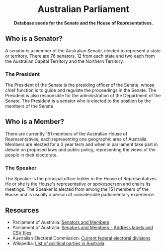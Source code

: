 <h1 align="center">Australian Parliament</h1>

<p align="center">
  <b>Database seeds for the Senate and the House of Representatives.</b></br>
</p>

## Who is a Senator?
A senator is a member of the Australian Senate, elected to represent a state or territory. There are 76 senators, 12 
from each state and two each from the Australian Capital Territory and the Northern Territory.

### The President
The President of the Senate is the presiding officer of the Senate, whose chief function is to guide and regulate the 
proceedings in the Senate. The President is also responsible for the administration of the Department of the Senate. 
The President is a senator who is elected to the position by the members of the Senate.

## Who is a Member?
There are currently 151 members of the Australian House of Representatives, each representing one geographic area of Australia. 
Members are elected for a 3 year term and when in parliament take part in debate on proposed laws and public policy, 
representing the views of the people in their electorate.

### The Speaker
The Speaker is the principal office holder in the House of Representatives. He or she is the House's representative or 
spokesperson and chairs its meetings. The Speaker is elected from among the 151 members of the House and is usually a 
person of considerable parliamentary experience.

## Resources

* Parliament of Australia: [Senators and Members](https://www.aph.gov.au/Senators_and_Members)
* Parliament of Australia: [Senators and Members - Address labels and CSV files](https://www.aph.gov.au/Senators_and_Members/Guidelines_for_Contacting_Senators_and_Members/Address_labels_and_CSV_files)
* Australian Electoral Commission: [Current federal electoral divisions](https://www.aec.gov.au/profiles/)
* Wikipedia: [List of political parties in Australia](https://en.wikipedia.org/wiki/List_of_political_parties_in_Australia)
